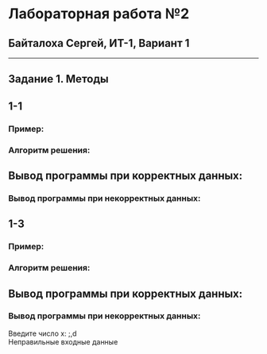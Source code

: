 # Лабораторная работа №2 
## Байталоха Сергей, ИТ-1, Вариант 1

---

## Задание 1. Методы
## 1-1  

### Пример:  


### Алгоритм решения:

## Вывод программы при корректных данных:

### Вывод программы при некорректных данных:

## 1-3

### Пример:  


### Алгоритм решения:


## Вывод программы при корректных данных:



### Вывод программы при некорректных данных:

Введите число x: ;,d <br>
Неправильные входные данные

